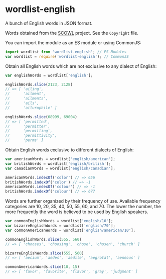 # wordlist-english

A bunch of English words in JSON format.

Words obtained from the [SCOWL][] project. See the `Copyright` file.

[SCOWL]: http://wordlist.aspell.net/

You can import the module as an ES module or using CommonJS:

```js
import wordlist from 'wordlist-english'; // ES Modules
var wordlist = require('wordlist-english'); // CommonJS
```

Obtain all English words which are not exclusive to any dialect of English:

```js
var englishWords = wordlist['english'];

englishWords.slice(2123, 2128)
// => [ 'ailing',
//      'ailment',
//      'ailments',
//      'ails',
//      'ailurophile' ]

englishWords.slice(68999, 69004)
// => [ 'permitted',
//      'permitter',
//      'permitting',
//      'permittivity',
//      'perms' ]
```

Obtain English words exclusive to different dialects of English:

```js
var americanWords = wordlist['english/american'];
var britishWords = wordlist['english/british'];
var canadianWords = wordlist['english/canadian'];

americanWords.indexOf('color') // => 656
britishWords.indexOf('color') // => -1
americanWords.indexOf('colour') // => -1
britishWords.indexOf('colour') // => 677
```

Words are further organized by their frequency of use.  Available frequency
categories are 10, 20, 35, 40, 50, 55, 60, and 70.  The lower the number, the
more frequently the word is believed to be used by English speakers.

```js
var commonEnglishWords = wordlist['english/10'];
var bizarreEnglishWords = wordlist['english/70'];
var commonAmericanWords = wordlist['english/american/10'];

commonEnglishWords.slice(555, 560)
// => [ 'chooses', 'choosing', 'chose', 'chosen', 'church' ]

bizarreEnglishWords.slice(555, 560)
// => [ 'aecium', 'aedes', 'aedile', 'aegrotat', 'aeneous' ]

commonAmericanWords.slice(10, 15)
// => [ 'favor', 'favorite', 'flavor', 'gray', 'judgment' ]
```
